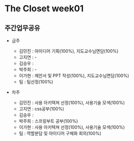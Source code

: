 # The Closet week01
## 주간업무공유

- 금주
   - 김민진 : 아이디어 기획(100%), 지도교수님면담(100%)
   - 고지연 : -
   - 김승우 : 
   - 박주희 : -
   - 이가현 : 제안서 및 PPT 작성(100%), 지도교수님면담(100%)
   - 팀 : 팀선정(100%)

- 차주
  - 김민진 : 사용 아키텍쳐 선정(100%), 사용기술 모색(100%)
  - 고지연 : css공부(100%)
  - 김승우 :
  - 박주희 : 스프링부트 공부(100%)
  - 이가현 : 사용 아키텍쳐 선정(100%), 사용기술 모색(100%)
  - 팀 : 역할분담 및 아이디어 구체화 회의(100%)

